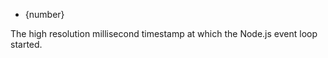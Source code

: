 <!-- YAML
added: v8.5.0
-->

* {number}

The high resolution millisecond timestamp at which the Node.js event loop
started.

